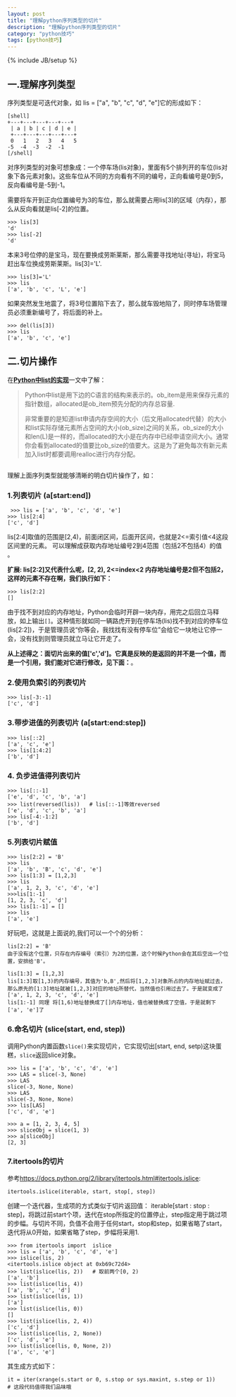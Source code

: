 ```yaml
---
layout: post
title: "理解python序列类型的切片"
description: "理解python序列类型的切片"
category: "python技巧"
tags: [python技巧]
---
```

{% include JB/setup %}

<h2>一.理解序列类型</h2>

<p>序列类型是可迭代对象，如 lis = ["a", "b", "c", "d", "e"]它的形成如下：</p>

<pre><code>[shell]
+---+---+---+---+---+
 | a | b | c | d | e |
 +---+---+---+---+---+
 0   1   2   3   4   5
-5  -4  -3  -2  -1
[/shell]
</code></pre>

<p>对序列类型的对象可想象成：一个停车场(lis对象)，里面有5个排列开的车位(lis对象下各元素对象)。这些车位从不同的方向看有不同的编号，正向看编号是0到5，反向看编号是-5到-1。</p>

<!--more-->

<p>需要将车开到正向位置编号为3的车位，那么就需要占用lis[3]的区域（内存），那么从反向看就是lis[-2]的位置。</p>

<pre><code>&gt;&gt;&gt; lis[3]
'd'
&gt;&gt;&gt; lis[-2]
'd'
</code></pre>

<p>本来3号位停的是宝马，现在要换成劳斯莱斯，那么需要寻找地址(寻址)，将宝马赶出车位换成劳斯莱斯。lis[3]='L'.</p>

<pre><code>&gt;&gt;&gt; lis[3]='L'
&gt;&gt;&gt; lis
['a', 'b', 'c', 'L', 'e']
</code></pre>

<p>如果突然发生地震了，将3号位置陷下去了，那么就车毁地陷了，同时停车场管理员必须重新编号了，将后面的补上。</p>

<pre><code>&gt;&gt;&gt; del(lis[3])
&gt;&gt;&gt; lis
['a', 'b', 'c', 'e']
</code></pre>

<h2>二.切片操作</h2>

<p>在<a href="http://jianshu.io/p/J4U6rR#"><strong>Python中list的实现</strong></a>一文中了解：</p>

<blockquote>
  <p>Python中list是用下边的C语言的结构来表示的。ob_item是用来保存元素的指针数组，allocated是ob_item预先分配的内存总容量.</p>
  
  <p>非常重要的是知道list申请内存空间的大小（后文用allocated代替）的大小和list实际存储元素所占空间的大小(ob_size)之间的关系，ob_size的大小和len(L)是一样的，而allocated的大小是在内存中已经申请空间大小。通常你会看到allocated的值要比ob_size的值要大。这是为了避免每次有新元素加入list时都要调用realloc进行内存分配。</p>
</blockquote>

<p><img src="https://raw.github.com/acmerfight/insight_python/master/images/list_insert.png" alt="" /></p>

<p>理解上面序列类型就能够清晰的明白切片操作了，如：</p>

<h3>1.列表切片 (a[start:end])</h3>

<pre><code> &gt;&gt;&gt; lis = ['a', 'b', 'c', 'd', 'e']
&gt;&gt;&gt; lis[2:4]
['c', 'd']
</code></pre>

<p>lis[2:4]取值的范围是[2,4)，前面闭区间，后面开区间，也就是2&lt;=索引值&lt;4这段区间里的元素。 可以理解成获取内存地址编号2到4范围（包括2不包括4）的值 。</p>

<p><strong>扩展: lis[2:2]又代表什么呢，[2, 2),  2&lt;=index&lt;2  内存地址编号是2但不包括2，这样的元素不存在啊，我们执行如下：</strong></p>

<pre><code>&gt;&gt;&gt; lis[2:2]
[]
</code></pre>

<p>由于找不到对应的内存地址，Python会临时开辟一块内存，用完之后回立马释放，如上输出<code>[]</code>。这种情形就如同一辆路虎开到在停车场(lis)找不到对应的停车位(lis[2:2])，于是管理员说“你等会，我找找有没有停车位”会给它一块地让它停一会，没有找到则管理员就立马让它开走了。</p>

<p><strong>从上述得之：面切片出来的值['c','d']。它真是反映的是返回的并不是一个值，而是一个引用，我们能对它进行修改，见下面：</strong>。</p>

<h3>2.使用负索引的列表切片</h3>

<pre><code>&gt;&gt;&gt; lis[-3:-1]
['c', 'd']
</code></pre>

<h3>3.带步进值的列表切片 (a[start:end:step])</h3>

<pre><code>&gt;&gt;&gt; lis[::2]
['a', 'c', 'e']
&gt;&gt;&gt; lis[1:4:2]
['b', 'd']
</code></pre>

<h3>4. 负步进值得列表切片</h3>

<pre><code>&gt;&gt;&gt; lis[::-1]
['e', 'd', 'c', 'b', 'a']
&gt;&gt;&gt; list(reversed(lis))   # lis[::-1]等效reversed
['e', 'd', 'c', 'b', 'a']
&gt;&gt;&gt; lis[-4:-1:2]
['b', 'd']
</code></pre>

<h3>5.列表切片赋值</h3>

<pre><code>&gt;&gt;&gt; lis[2:2] = 'B'
&gt;&gt;&gt; lis
['a', 'b', 'B', 'c', 'd', 'e']
&gt;&gt;&gt; lis[1:3] = [1,2,3]
&gt;&gt;&gt; lis
['a', 1, 2, 3, 'c', 'd', 'e']
&gt;&gt;&gt;lis[1:-1]
[1, 2, 3, 'c', 'd']
&gt;&gt;&gt; lis[1:-1] = []
&gt;&gt;&gt; lis
['a', 'e']
</code></pre>

<p>好玩吧，这就是上面说的,我们可以一个个的分析：</p>

<pre><code>lis[2:2] = 'B'
由于没有这个位置，只存在内存编号（索引）为2的位置，这个时候Python会在其后空出一个位置，安排给'B'。

lis[1:3] = [1,2,3]
lis[1:3]取[1,3)的内存编号，其值为'b,B',然后将[1,2,3]对象所占的内存地址赋过去，那么原先的[1:3]地址就被[1,2,3]对应的地址所替代，当然值也引用过去了。于是就变成了 ['a', 1, 2, 3, 'c', 'd', 'e']
lis[1:-1] 同理 将[1,6)地址替换成了[]内存地址，值也被替换成了空值，于是就剩下['a', 'e']了
</code></pre>

<h3>6.命名切片 (slice(start, end, step))</h3>

<p>调用Python内置函数<code>slice()</code>来实现切片，它实现切出[start, end, setp)这块蛋糕，<code>slice</code>返回slice对象。</p>

<pre><code>&gt;&gt;&gt; lis = ['a', 'b', 'c', 'd', 'e']
&gt;&gt;&gt; LAS = slice(-3, None)
&gt;&gt;&gt; LAS
slice(-3, None, None)
&gt;&gt;&gt; LAS
slice(-3, None, None)
&gt;&gt;&gt; lis[LAS]
['c', 'd', 'e']

&gt;&gt;&gt; a = [1, 2, 3, 4, 5]
&gt;&gt;&gt; sliceObj = slice(1, 3) 
&gt;&gt;&gt; a[sliceObj]
[2, 3]
</code></pre>

<h3>7.itertools的切片</h3>

<p>参考<a href="https://docs.python.org/2/library/itertools.html#itertools.islice">https://docs.python.org/2/library/itertools.html#itertools.islice</a>:</p>

<pre><code>itertools.islice(iterable, start, stop[, step])
</code></pre>

<p>创建一个迭代器，生成项的方式类似于切片返回值： iterable[start : stop : step]，将跳过前start个项，迭代在stop所指定的位置停止，step指定用于跳过项的步幅。与切片不同，负值不会用于任何start，stop和step，如果省略了start，迭代将从0开始，如果省略了step，步幅将采用1.</p>

<pre><code>&gt;&gt;&gt; from itertools import  islice
&gt;&gt;&gt; lis = ['a', 'b', 'c', 'd', 'e']
&gt;&gt;&gt; islice(lis, 2)
&lt;itertools.islice object at 0xb69c72d4&gt;
&gt;&gt;&gt; list(islice(lis, 2))   # 取前两个[0, 2)
['a', 'b']
&gt;&gt;&gt; list(islice(lis, 4))
['a', 'b', 'c', 'd']
&gt;&gt;&gt; list(islice(lis, 1))
['a']
&gt;&gt;&gt; list(islice(lis, 0))
[]
&gt;&gt;&gt; list(islice(lis, 2, 4))
['c', 'd']
&gt;&gt;&gt; list(islice(lis, 2, None))
['c', 'd', 'e']
&gt;&gt;&gt; list(islice(lis, 0, None, 2))
['a', 'c', 'e']
</code></pre>

<p>其生成方式如下：</p>

<pre><code>it = iter(xrange(s.start or 0, s.stop or sys.maxint, s.step or 1))
# 这段代码值得我们品味哦
</code></pre>
